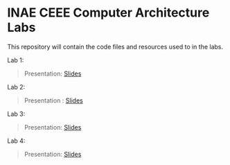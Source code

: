 # INAE CEEE Computer Architecture Labs

This repository will contain the code files and resources used to in the labs.

Lab 1: 
>Presentation: [Slides](https://docs.google.com/presentation/d/1RG__yPIuvqMOuFOoGApTru_U7_-Noag9ABGDI2vxsMo/edit?slide=id.g347c326974e_0_0#slide=id.g347c326974e_0_0) 

Lab 2:
>Presentation : [Slides](https://docs.google.com/presentation/d/1zD23bpRvSDOJS_BC3L6Bhh084PKYXl5fiINVRTVeZNc/edit?usp=sharing)

Lab 3:
>Presentation: [Slides](https://docs.google.com/presentation/d/1ObKBSZG4HNyqqVND5KQd0J0eX3vXXj9MouHZW7_4j64/edit?usp=sharing)

Lab 4:
>Presentation: [Slides](https://docs.google.com/presentation/d/1asbelibXN-sN_UNbhiaYEOom5zcVJF0XCAWMxHvsxkU/edit?slide=id.g369e7230bd9_0_58#slide=id.g369e7230bd9_0_58)
 
